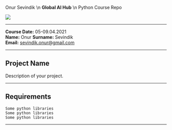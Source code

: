 Onur Sevindik \n
**Global AI Hub** \n
Python Course Repo

![](img/newlogo.png)

---

**Course Date:** 05-09.04.2021  
**Name:** Onur
**Surname:** Sevindik  
**Email:** sevindik.onur@gmail.com  

---

## Project Name
Description of your project.

---

## Requirements
```
Some python libraries
Some python libraries
Some python libraries
```
---
